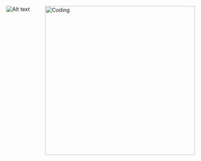 ![Alt text](https://spotify-recently-played-readme.vercel.app/api?user=lyvdjdd87qe40d0jh751739qi&count=3) <img align="right" alt="Coding" width="400" src="[add your link 
  here](https://ru.pinterest.com/pin/686447168209772896/)https://ru.pinterest.com/pin/686447168209772896/">

